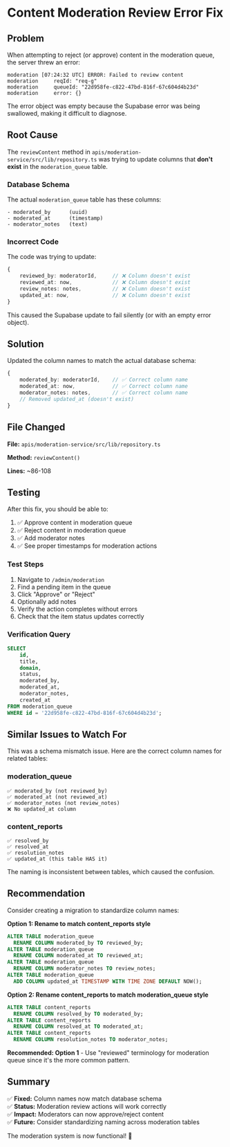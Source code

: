 # Content Moderation Review Error Fix

## Problem

When attempting to reject (or approve) content in the moderation queue, the server threw an error:

```
moderation [07:24:32 UTC] ERROR: Failed to review content
moderation     reqId: "req-g"
moderation     queueId: "22d958fe-c822-47bd-816f-67c604d4b23d"
moderation     error: {}
```

The error object was empty because the Supabase error was being swallowed, making it difficult to diagnose.

## Root Cause

The `reviewContent` method in `apis/moderation-service/src/lib/repository.ts` was trying to update columns that **don't exist** in the `moderation_queue` table.

### Database Schema
The actual `moderation_queue` table has these columns:
```
- moderated_by      (uuid)
- moderated_at      (timestamp)
- moderator_notes   (text)
```

### Incorrect Code
The code was trying to update:
```typescript
{
    reviewed_by: moderatorId,     // ❌ Column doesn't exist
    reviewed_at: now,             // ❌ Column doesn't exist
    review_notes: notes,          // ❌ Column doesn't exist
    updated_at: now,              // ❌ Column doesn't exist
}
```

This caused the Supabase update to fail silently (or with an empty error object).

## Solution

Updated the column names to match the actual database schema:

```typescript
{
    moderated_by: moderatorId,    // ✅ Correct column name
    moderated_at: now,            // ✅ Correct column name
    moderator_notes: notes,       // ✅ Correct column name
    // Removed updated_at (doesn't exist)
}
```

## File Changed

**File:** `apis/moderation-service/src/lib/repository.ts`

**Method:** `reviewContent()`

**Lines:** ~86-108

## Testing

After this fix, you should be able to:

1. ✅ Approve content in moderation queue
2. ✅ Reject content in moderation queue
3. ✅ Add moderator notes
4. ✅ See proper timestamps for moderation actions

### Test Steps

1. Navigate to `/admin/moderation` 
2. Find a pending item in the queue
3. Click "Approve" or "Reject"
4. Optionally add notes
5. Verify the action completes without errors
6. Check that the item status updates correctly

### Verification Query

```sql
SELECT 
    id,
    title,
    domain,
    status,
    moderated_by,
    moderated_at,
    moderator_notes,
    created_at
FROM moderation_queue
WHERE id = '22d958fe-c822-47bd-816f-67c604d4b23d';
```

## Similar Issues to Watch For

This was a schema mismatch issue. Here are the correct column names for related tables:

### moderation_queue
```
✅ moderated_by (not reviewed_by)
✅ moderated_at (not reviewed_at)
✅ moderator_notes (not review_notes)
❌ No updated_at column
```

### content_reports
```
✅ resolved_by
✅ resolved_at
✅ resolution_notes
✅ updated_at (this table HAS it)
```

The naming is inconsistent between tables, which caused the confusion.

## Recommendation

Consider creating a migration to standardize column names:

**Option 1: Rename to match content_reports style**
```sql
ALTER TABLE moderation_queue 
  RENAME COLUMN moderated_by TO reviewed_by;
ALTER TABLE moderation_queue 
  RENAME COLUMN moderated_at TO reviewed_at;
ALTER TABLE moderation_queue 
  RENAME COLUMN moderator_notes TO review_notes;
ALTER TABLE moderation_queue 
  ADD COLUMN updated_at TIMESTAMP WITH TIME ZONE DEFAULT NOW();
```

**Option 2: Rename content_reports to match moderation_queue style**
```sql
ALTER TABLE content_reports 
  RENAME COLUMN resolved_by TO moderated_by;
ALTER TABLE content_reports 
  RENAME COLUMN resolved_at TO moderated_at;
ALTER TABLE content_reports 
  RENAME COLUMN resolution_notes TO moderator_notes;
```

**Recommended: Option 1** - Use "reviewed" terminology for moderation queue since it's the more common pattern.

## Summary

✅ **Fixed:** Column names now match database schema  
✅ **Status:** Moderation review actions will work correctly  
✅ **Impact:** Moderators can now approve/reject content  
✅ **Future:** Consider standardizing naming across moderation tables  

The moderation system is now functional! 🎉
